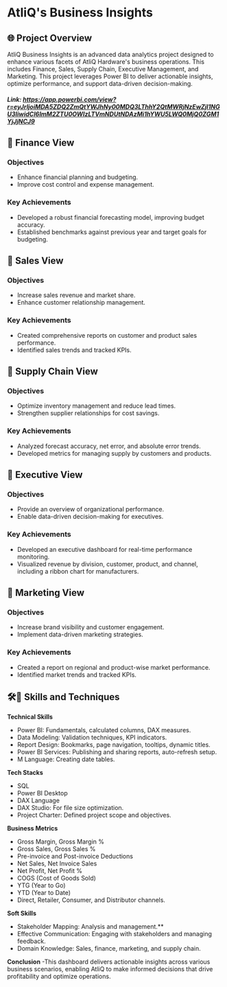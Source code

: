 # AtliQ's Business Insights

## **🌐 Project Overview**
AtliQ Business Insights is an advanced data analytics project designed to enhance various facets of AtliQ Hardware's business operations. This includes Finance, Sales, Supply Chain, Executive Management, and Marketing. This project leverages Power BI to deliver actionable insights, optimize performance, and support data-driven decision-making.  
 
##### Link: https://app.powerbi.com/view?r=eyJrIjoiMDA5ZDQ2ZmQtYWJhNy00MDQ3LThhY2QtMWRjNzEwZjI1NGU3IiwidCI6ImM2ZTU0OWIzLTVmNDUtNDAzMi1hYWU5LWQ0MjQ0ZGM1YjJjNCJ9
## **🔶 Finance View**
### Objectives
* Enhance financial planning and budgeting.
* Improve cost control and expense management.
### Key Achievements
* Developed a robust financial forecasting model, improving budget accuracy.
* Established benchmarks against previous year and target goals for budgeting.

## **🔶 Sales View**
### Objectives
* Increase sales revenue and market share.
* Enhance customer relationship management.
### Key Achievements
* Created comprehensive reports on customer and product sales performance.
* Identified sales trends and tracked KPIs.

## **🔶 Supply Chain View**
### Objectives
* Optimize inventory management and reduce lead times.
* Strengthen supplier relationships for cost savings.
### Key Achievements
* Analyzed forecast accuracy, net error, and absolute error trends.
* Developed metrics for managing supply by customers and products.

## **🔶 Executive View**
### Objectives
* Provide an overview of organizational performance.
* Enable data-driven decision-making for executives.
### Key Achievements
* Developed an executive dashboard for real-time performance monitoring.
* Visualized revenue by division, customer, product, and channel, including a ribbon chart for manufacturers.

## **🔶 Marketing View**
### Objectives
* Increase brand visibility and customer engagement.
* Implement data-driven marketing strategies.
### Key Achievements
* Created a report on regional and product-wise market performance.
* Identified market trends and tracked KPIs.

## **🛠🔶 Skills and Techniques**
 **Technical Skills**

* Power BI: Fundamentals, calculated columns, DAX measures.
* Data Modeling: Validation techniques, KPI indicators.
* Report Design: Bookmarks, page navigation, tooltips, dynamic titles.
* Power BI Services: Publishing and sharing reports, auto-refresh setup.
* M Language: Creating date tables.

**Tech Stacks**

* SQL
* Power BI Desktop
* DAX Language
* DAX Studio: For file size optimization.
* Project Charter: Defined project scope and objectives.

**Business Metrics**

* Gross Margin, Gross Margin %
* Gross Sales, Gross Sales %
* Pre-invoice and Post-invoice Deductions
* Net Sales, Net Invoice Sales
* Net Profit, Net Profit %
* COGS (Cost of Goods Sold)
* YTG (Year to Go)
* YTD (Year to Date)
* Direct, Retailer, Consumer, and Distributor channels.

**Soft Skills**

* Stakeholder Mapping: Analysis and management.**
* Effective Communication: Engaging with stakeholders and managing feedback.
* Domain Knowledge: Sales, finance, marketing, and supply chain.

**Conclusion** -This dashboard delivers actionable insights across various business scenarios, enabling AtliQ to make informed decisions that drive profitability and optimize operations.
